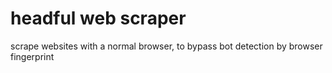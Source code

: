 # headful web scraper

scrape websites with a normal browser,
to bypass bot detection by browser fingerprint
